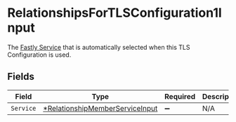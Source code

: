 # RelationshipsForTLSConfiguration1Input

The [Fastly Service](/reference/api/services/service/) that is automatically selected when this TLS Configuration is used.


## Fields

| Field                                                                                    | Type                                                                                     | Required                                                                                 | Description                                                                              |
| ---------------------------------------------------------------------------------------- | ---------------------------------------------------------------------------------------- | ---------------------------------------------------------------------------------------- | ---------------------------------------------------------------------------------------- |
| `Service`                                                                                | [*RelationshipMemberServiceInput](../../models/shared/relationshipmemberserviceinput.md) | :heavy_minus_sign:                                                                       | N/A                                                                                      |